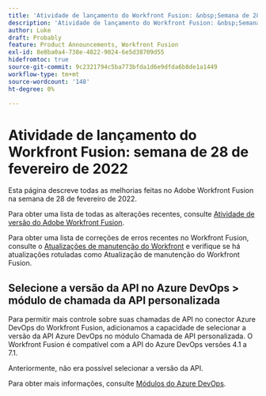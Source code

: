 ```yaml
---
title: 'Atividade de lançamento do Workfront Fusion: &nbsp;Semana de 28 de fevereiro de 2022'
description: 'Atividade de lançamento do Workfront Fusion: &nbsp;Semana de 28 de fevereiro de 2022'
author: Luke
draft: Probably
feature: Product Announcements, Workfront Fusion
exl-id: 8e8ba0a4-738e-4822-9024-6e5d38709d55
hidefromtoc: true
source-git-commit: 9c2321794c5ba773bfda1d6e9dfda6b8de1a1449
workflow-type: tm+mt
source-wordcount: '148'
ht-degree: 0%

---
```


# Atividade de lançamento do Workfront Fusion: semana de 28 de fevereiro de 2022

Esta página descreve todas as melhorias feitas no Adobe Workfront Fusion na semana de 28 de fevereiro de 2022.

Para obter uma lista de todas as alterações recentes, consulte [Atividade de versão do Adobe Workfront Fusion](../../../product-announcements/product-releases/fusion-release-activity/fusion-release-activity.md).

Para obter uma lista de correções de erros recentes no Workfront Fusion, consulte o [Atualizações de manutenção do Workfront](https://one.workfront.com/s/article/Workfront-Maintenance-Updates-1882317350) e verifique se há atualizações rotuladas como Atualização de manutenção do Workfront Fusion.

## Selecione a versão da API no Azure DevOps > módulo de chamada da API personalizada

Para permitir mais controle sobre suas chamadas de API no conector Azure DevOps do Workfront Fusion, adicionamos a capacidade de selecionar a versão da API Azure DevOps no módulo Chamada de API personalizada. O Workfront Fusion é compatível com a API do Azure DevOps versões 4.1 a 7.1.

Anteriormente, não era possível selecionar a versão da API.

Para obter mais informações, consulte [Módulos do Azure DevOps](../../../workfront-fusion/apps-and-their-modules/azure-dev-ops.md).
